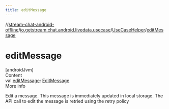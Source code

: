 ```yaml
---
title: editMessage
---
```

//[stream-chat-android-offline](../../../index.md)/[io.getstream.chat.android.livedata.usecase](../index.md)/[UseCaseHelper](index.md)/[editMessage](editMessage.md)



# editMessage  
[androidJvm]  
Content  
val [editMessage](editMessage.md): [EditMessage](../EditMessage/index.md)  
More info  


Edit a message. This message is immediately updated in local storage. The API call to edit the message is retried using the retry policy

  



